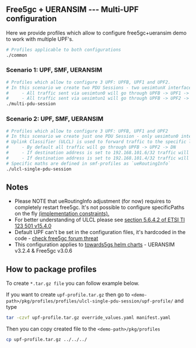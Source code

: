 ## Free5gc + UERANSIM --- Multi-UPF configuration

Here we provide profiles which allow to configure free5gc+ueransim demo to work with multiple UPF's.

```bash
# Profiles applicable to both configurations
./common
```

### Scenario 1: UPF, SMF, UERANSIM

```bash
# Profiles which allow to configure 3 UPF: UPFB, UPF1 and UPF2.
# In this scenario we create two PDU Sessions - two uesimtunX interfaces are created
#     - All traffic sent via uesimtun0 will go through UPFB -> UPF1 -> DN1
#     - All traffic sent via uesimtun1 will go through UPFB -> UPF2 -> DN2
./multi-pdu-session
```

### Scenario 2: UPF, SMF, UERANSIM

```bash
# Profiles which allow to configure 3 UPF: UPFB, UPF1 and UPF2
# In this scenario we create just one PDU Session - only uesimtun0 interface is created
# Uplink Classifier (ULCL) is used to forward traffic to the specific location
#     - By default all traffic will go through UPFB -> UPF2 -> DN
#     - If destination address is set to 192.168.101.6/32 traffic will go thorugh -> UPFB -> UPF1 -> DN
#     - If destination address is set to 192.168.101.4/32 traffic will go through -> UPFB -> UPF2 -> DN
# Specific maths are defined in smf-profiles as `ueRoutingInfo`
./ulcl-single-pdu-session
```

## Notes

* Please NOTE that ueRoutingInfo adjustment (for now) requires to completely restart free5gc. It's 
not possible to configure specificPaths on the fly [(implementation constraints).](https://forum.free5gc.org/t/while-running-in-ulcl-configuration-is-it-possible-to-change-the-uerouting-behaviour-without-restarting-the-free5gc-core/1051)
* For better understanding of ULCL please see [section 5.6.4.2 of ETSI TI 123 501 v15.4.0](https://www.etsi.org/deliver/etsi_ts/123500_123599/123501/15.04.00_60/ts_123501v150400p.pdf)
* Default UPF can't be set in the configuration files, it's hardcoded in the code - [check free5gc forum threat](https://forum.free5gc.org/t/how-to-specify-which-upf-is-used-as-a-default/969)
* This configuration applies to [towards5gs helm charts](https://github.com/Orange-OpenSource/towards5gs-helm/) - UERANSIM v3.2.4 & Free5gc v3.0.6

## How to package profiles

To create `*.tar.gz file` you can follow example below.

If you want to create `upf-profile.tar.gz` then go to `<demo-path>/pkg/profiles/profiles/ulcl-single-pdu-session/upf-profile/` and type

```bash
tar -czvf upf-profile.tar.gz override_values.yaml manifest.yaml
```

Then you can copy created file to the `<demo-path>/pkg/profiles`

```bash
cp upf-profile.tar.gz ../../../
```
